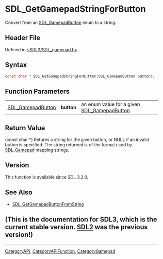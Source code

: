 # SDL_GetGamepadStringForButton

Convert from an [SDL_GamepadButton](SDL_GamepadButton) enum to a string.

## Header File

Defined in [<SDL3/SDL_gamepad.h>](https://github.com/libsdl-org/SDL/blob/main/include/SDL3/SDL_gamepad.h)

## Syntax

```c
const char * SDL_GetGamepadStringForButton(SDL_GamepadButton button);
```

## Function Parameters

|                                        |            |                                                                   |
| -------------------------------------- | ---------- | ----------------------------------------------------------------- |
| [SDL_GamepadButton](SDL_GamepadButton) | **button** | an enum value for a given [SDL_GamepadButton](SDL_GamepadButton). |

## Return Value

(const char *) Returns a string for the given button, or NULL if an invalid
button is specified. The string returned is of the format used by
[SDL_Gamepad](SDL_Gamepad) mapping strings.

## Version

This function is available since SDL 3.2.0.

## See Also

- [SDL_GetGamepadButtonFromString](SDL_GetGamepadButtonFromString)


## (This is the documentation for SDL3, which is the current stable version. [SDL2](https://wiki.libsdl.org/SDL2/) was the previous version!)



----
[CategoryAPI](CategoryAPI), [CategoryAPIFunction](CategoryAPIFunction), [CategoryGamepad](CategoryGamepad)

